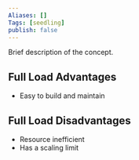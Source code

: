```yaml
---
Aliases: []
Tags: [seedling]
publish: false
---
```


Brief description of the concept.

## Full Load Advantages

- Easy to build and maintain

## Full Load Disadvantages

- Resource inefficient
- Has a scaling limit
